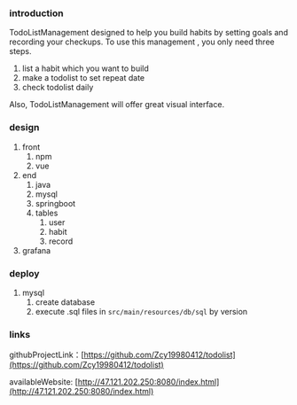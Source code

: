 ### introduction
TodoListManagement designed to help you build habits by setting goals and recording your checkups. To use this management , you only need three steps.

1. list a habit which you want to build
2. make a todolist to set repeat date
3. check todolist daily

Also, TodoListManagement will offer great visual interface.

### design

1. front
    1. npm
    2. vue
2. end
    1. java
    2. mysql
    3. springboot
    4. tables
        1. user
        2. habit
        3. record
3. grafana

### deploy

1. mysql
    1. create database
    2. execute .sql files in `src/main/resources/db/sql` by version

### links
githubProjectLink：[https://github.com/Zcy19980412/todolist](https://github.com/Zcy19980412/todolist)

availableWebsite:  [http://47.121.202.250:8080/index.html](http://47.121.202.250:8080/index.html)


